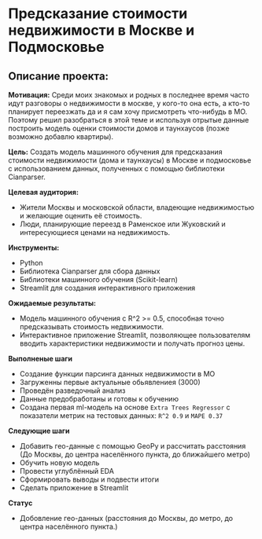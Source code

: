 # Предсказание стоимости недвижимости в Москве и Подмосковье

## Описание проекта:

**Мотивация:** Среди моих знакомых и родных в последнее время часто идут разговоры о недвижимости в москве,  у кого-то она есть, а кто-то планирует переезжать да и я сам хочу присмотреть что-нибудь в МО. Поэтому решил разобраться в этой теме и используя отрытые данные построить модель оценки стоимости домов и таунхаусов (позже возможно добавлю квартиры).

**Цель:** Создать модель машинного обучения для предсказания стоимости недвижимости (дома и таунхаусы) в Москве и подмосковье с использованием данных, полученных с помощью библиотеки Cianparser.

**Целевая аудитория:**

* Жители Москвы и московской области, владеющие недвижимостью и желающие оценить её стоимость.
* Люди, планирующие переезд в Раменское или Жуковский и интересующиеся ценами на недвижимость.

**Инструменты:**

* Python
* Библиотека Cianparser для сбора данных
* Библиотеки машинного обучения (Scikit-learn)
* Streamlit для создания интерактивного приложения

**Ожидаемые результаты:**

* Модель машинного обучения с R^2 >= 0.5, способная точно предсказывать стоимость недвижимости.
* Интерактивное приложение Streamlit, позволяющее пользователям вводить характеристики недвижимости и получать прогноз цены.

**Выполненые шаги**

* Создание функции парсинга данных недвижимости в МО
* Загруженны первые актуальные обьявлениея (3000)
* Проведён разведочный анализ
* Данные предобработаны и готовы к обучению
* Создана первая ml-модель на основе `Extra Trees Regressor` с показатели метрик на тестовых данных: `R^2 0.9` и `MAPE 0.37`

**Следующие шаги**

* Добавить гео-данные с помощью GeoPy и рассчитать расстояния (До Москвы, до центра населённого пункта, до ближайшего метро)
* Обучить новую модель
* Провести углублённый EDA
* Сформировать выводы и подвести итоги
* Сделать приложение в Streamlit

**Статус**
* Добовление гео-данных (расстояния до Москвы, до метро, до центра населённого пункта.)
